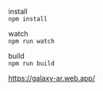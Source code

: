install  
`npm install`  
  
watch  
`npm run watch`  

build  
`npm run build`  

https://galaxy-ar.web.app/
